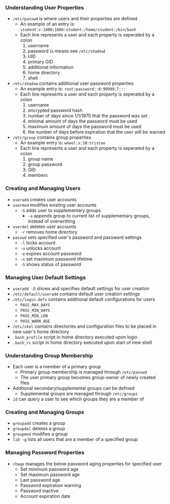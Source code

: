 ### Understanding User Properties

* `/etc/passwd` is where users and their properties are defined
  * An example of an entry is: `student:x:1000:1000:student:/home/student:/bin/bash`
  * Each line represents a user and each property is seperated by a colon
    1. username
    1. password (`x` means see `/etc/shadow`)
    1. UID
    1. primary GID
    1. additional information
    1. home directory
    1. shell
* `/etc/shadow` contains additional user password properties
  * An example entry is: `root:password::0:99999:7:::`
  * Each line represents a user and each property is seperated by a colon
    1. username
    1. encrypted password hash
    1. number of days since 1/1/1970 that the password was set
    1. minimal amount of days the password must be used
    1. maximum amount of days the password must be used
    1. the number of days before expiration that the user will be warned
* `/etc/group` contains group properties
  * An example entry is: `wheel:x:10:tristan`
  * Each line represents a user and each property is seperated by a colon
    1. group name
    1. group password
    1. GID
    1. members

### Creating and Managing Users

* `useradd` creates user accounts
* `usermod` modifies existing user accounts
  * `-G` adds user to supplementary groups
    * `-a` appends group to current list of supplementary groups, instead of overwritting
* `userdel` deletes user accounts
  * `-r` removes home directory
* `passwd` sets specified user's password and password settings
  * `-l` locks account 
  * `-u` unlocks account
  * `-e` expires account password
  * `-x` set maximum password lifetime
  * `-S` shows status of password

### Managing User Default Settings

* `useradd -D` shows and specifies default settings for user creation
* `/etc/default/useradd` contains default user creation settings
* `/etc/login.defs` contains additional default configurations for users
  * `PASS_MAX_DAYS`
  * `PASS_MIN_DAYS`
  * `PASS_MIN_LEN`
  * `PASS_WARN_AGE`
* `/etc/skel` contains directories and configuration files to be placed in new user's home directory
* `.bash_profile` script in home directory executed upon login
* `.bash_rc` script in home directory executed upon start of new shell

### Understanding Group Membership

* Each user is a member of a primary group
  * Primary group membership is managed through `/etc/passwd`
  * The user primary group becomes group-owner of newly created files
* Addtional secondary/supplemental groups can be defined
  * Supplemental groups are managed through `/etc/groups`
* `id` can query a user to see which groups they are a member of

### Creating and Managing Groups

* `groupadd` creates a group
* `groupdel` deletes a group
* `groupmod` modifies a group
* `lid -g` lists all users that are a member of a specified group

### Managing Password Properties

* `chage` manages the below password aging properties for specified user
  * Set minimum password age
  * Set maximum password age
  * Last password age
  * Password expiration warning
  * Password inactive
  * Account expiration date
